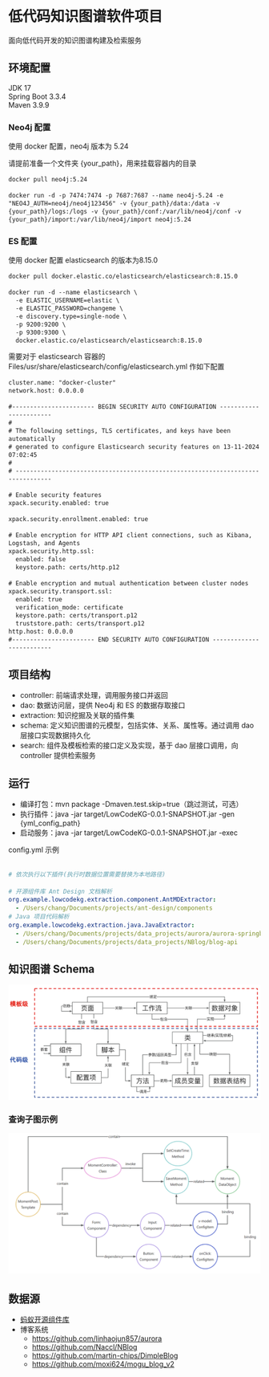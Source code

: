 # 低代码知识图谱软件项目

面向低代码开发的知识图谱构建及检索服务

## 环境配置
JDK 17 \
Spring Boot 3.3.4 \
Maven 3.9.9

### Neo4j 配置
使用 docker 配置，neo4j 版本为 5.24

请提前准备一个文件夹 {your_path}，用来挂载容器内的目录
```
docker pull neo4j:5.24

docker run -d -p 7474:7474 -p 7687:7687 --name neo4j-5.24 -e "NEO4J_AUTH=neo4j/neo4j123456" -v {your_path}/data:/data -v {your_path}/logs:/logs -v {your_path}/conf:/var/lib/neo4j/conf -v {your_path}/import:/var/lib/neo4j/import neo4j:5.24
```

### ES 配置
使用 docker 配置 elasticsearch 的版本为8.15.0
```
docker pull docker.elastic.co/elasticsearch/elasticsearch:8.15.0

docker run -d --name elasticsearch \
  -e ELASTIC_USERNAME=elastic \
  -e ELASTIC_PASSWORD=changeme \
  -e discovery.type=single-node \
  -p 9200:9200 \
  -p 9300:9300 \
  docker.elastic.co/elasticsearch/elasticsearch:8.15.0
```
需要对于 elasticsearch 容器的 Files/usr/share/elasticsearch/config/elasticsearch.yml 作如下配置
```
cluster.name: "docker-cluster"
network.host: 0.0.0.0

#----------------------- BEGIN SECURITY AUTO CONFIGURATION -----------------------
#
# The following settings, TLS certificates, and keys have been automatically      
# generated to configure Elasticsearch security features on 13-11-2024 07:02:45
#
# --------------------------------------------------------------------------------

# Enable security features
xpack.security.enabled: true

xpack.security.enrollment.enabled: true

# Enable encryption for HTTP API client connections, such as Kibana, Logstash, and Agents
xpack.security.http.ssl:
  enabled: false
  keystore.path: certs/http.p12

# Enable encryption and mutual authentication between cluster nodes
xpack.security.transport.ssl:
  enabled: true
  verification_mode: certificate
  keystore.path: certs/transport.p12
  truststore.path: certs/transport.p12
http.host: 0.0.0.0
#----------------------- END SECURITY AUTO CONFIGURATION -------------------------
```

## 项目结构
- controller: 前端请求处理，调用服务接口并返回
- dao: 数据访问层，提供 Neo4j 和 ES 的数据存取接口
- extraction: 知识挖掘及关联的插件集
- schema: 定义知识图谱的元模型，包括实体、关系、属性等。通过调用 dao 层接口实现数据持久化
- search: 组件及模板检索的接口定义及实现，基于 dao 层接口调用，向 controller 提供检索服务

## 运行
- 编译打包：mvn package -Dmaven.test.skip=true（跳过测试，可选）
- 执行插件：java -jar target/LowCodeKG-0.0.1-SNAPSHOT.jar -gen {yml_config_path}
- 启动服务：java -jar target/LowCodeKG-0.0.1-SNAPSHOT.jar -exec

config.yml 示例
```yaml

# 依次执行以下插件(执行时数据位置需要替换为本地路径)

# 开源组件库 Ant Design 文档解析
org.example.lowcodekg.extraction.component.AntMDExtractor: 
  - /Users/chang/Documents/projects/ant-design/components
# Java 项目代码解析
org.example.lowcodekg.extraction.java.JavaExtractor:
  - /Users/chang/Documents/projects/data_projects/aurora/aurora-springboot
  - /Users/chang/Documents/projects/data_projects/NBlog/blog-api
```

## 知识图谱 Schema
![schema.png](src/main/resources/static/schema.png)

### 查询子图示例
![query_example.png](src/main/resources/static/query_example.png)

## 数据源
- [蚂蚁开源组件库](https://github.com/ant-design/ant-design)
- 博客系统
  - https://github.com/linhaojun857/aurora
  - https://github.com/Naccl/NBlog
  - https://github.com/martin-chips/DimpleBlog
  - https://github.com/moxi624/mogu_blog_v2